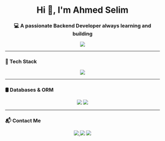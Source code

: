 <h1 align="center">Hi 👋, I'm Ahmed Selim</h1>
<h3 align="center">💻 A passionate Backend Developer always learning and building</h3>

<p align="center">
  <img src="https://readme-typing-svg.demolab.com/?lines=Backend+Developer;Always+Learning+New+Tech;Building+with+Node.js+and+Express&center=true&width=500&height=40&color=F7DF1E&vCenter=true&pause=1000&size=22" />
</p>

---

### 🚀 Tech Stack

<p align="center">
  <img src="https://skillicons.dev/icons?i=html,css,js,nodejs,express,git,github&theme=light" />
</p>

---

### 🛢️ Databases & ORM

<p align="center">
  <img src="https://img.shields.io/badge/MongoDB-4EA94B?style=for-the-badge&logo=mongodb&logoColor=white" />
  <img src="https://img.shields.io/badge/Mongoose-880000?style=for-the-badge&logo=mongoose&logoColor=white" />
</p>

---

### 📬 Contact Me

<p align="center">
  <a href="mailto:a7med.selim123456@gmail.com">
  <img src="https://img.shields.io/badge/Gmail-D14836?style=for-the-badge&logo=gmail&logoColor=white"/>
</a>
  <a href="https://www.linkedin.com/in/ahmed-selim-358035334/" target="_blank"><img src="https://img.shields.io/badge/LinkedIn-blue?style=for-the-badge&logo=linkedin&logoColor=white"/></a>
  <a href="https://github.com/ahmedselim1234" target="_blank"><img src="https://img.shields.io/badge/GitHub-181717?style=for-the-badge&logo=github&logoColor=white"/></a>
</p>

